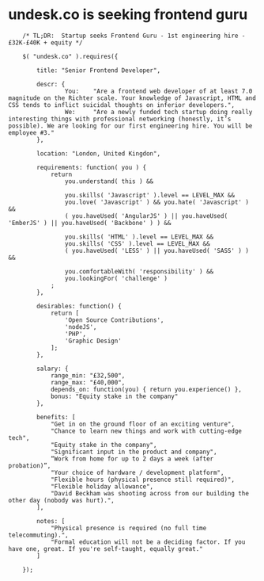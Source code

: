 undesk.co is seeking frontend guru
========================

		/* TL;DR:  Startup seeks Frontend Guru - 1st engineering hire - £32K-£40K + equity */

		$( "undesk.co" ).requires({

			title: "Senior Frontend Developer",

			descr: {
					You: 	"Are a frontend web developer of at least 7.0 magnitude on the Richter scale. Your knowledge of Javascript, HTML and CSS tends to inflict suicidal thoughts on inferior developers.",
					We: 	"Are a newly funded tech startup doing really interesting things with professional networking (honestly, it’s possible). We are looking for our first engineering hire. You will be employee #3."
			},

			location: "London, United Kingdon",

			requirements: function( you ) {
				return
					you.understand( this ) &&

					you.skills( 'Javascript' ).level == LEVEL_MAX &&
					you.love( 'Javascript' ) && you.hate( 'Javascript' ) &&
					( you.haveUsed( 'AngularJS' ) || you.haveUsed( 'EmberJS' ) || you.haveUsed( 'Backbone' ) ) &&

					you.skills( 'HTML' ).level == LEVEL_MAX &&
					you.skills( 'CSS' ).level == LEVEL_MAX &&
					( you.haveUsed( 'LESS' ) || you.haveUsed( 'SASS' ) ) &&

					you.comfortableWith( 'responsibility' ) &&
					you.lookingFor( 'challenge' )
				;
			},

			desirables: function() {
				return [
					'Open Source Contributions',
					'nodeJS',
					'PHP',
					'Graphic Design'
				];
			},

			salary: {
				range_min: "£32,500",
				range_max: "£40,000",
				depends_on: function(you) { return you.experience() },
				bonus: "Equity stake in the company"
			},

			benefits: [
				"Get in on the ground floor of an exciting venture",
				"Chance to learn new things and work with cutting-edge tech",
				"Equity stake in the company",
				"Significant input in the product and company",
				“Work from home for up to 2 days a week (after probation)”,
				"Your choice of hardware / development platform",
				"Flexible hours (physical presence still required)",
				"Flexible holiday allowance",
				"David Beckham was shooting across from our building the other day (nobody was hurt).",
			],

			notes: [
				"Physical presence is required (no full time telecommuting).",
				"Formal education will not be a deciding factor. If you have one, great. If you're self-taught, equally great."
			]

		});

